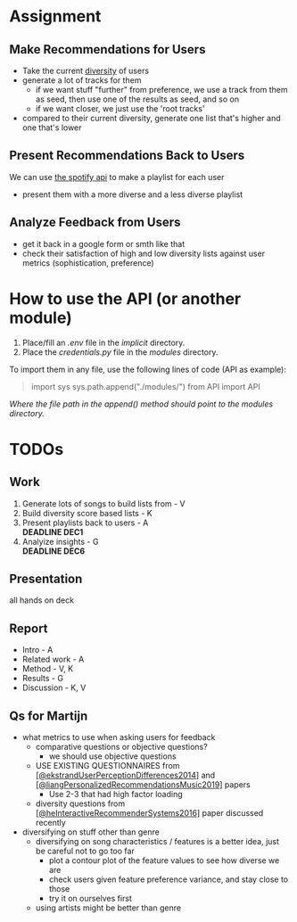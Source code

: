 # Assignment
## Make Recommendations for Users
- Take the current [diversity](https://doi.org/10.1145/3320435.3320455) of users
- generate a lot of tracks for them
    - if we want stuff "further" from preference, we use a track from them as seed, then use one of the results as seed, and so on
    - if we want closer, we just use the 'root tracks'
- compared to their current diversity, generate one list that's higher and one that's lower
## Present Recommendations Back to Users
We can use [the spotify api](https://developer.spotify.com/console/playlists/) to make a playlist for each user
- present them with a more diverse and a less diverse playlist
## Analyze Feedback from Users
- get it back in a google form or smth like that
- check their satisfaction of high and low diversity lists against user metrics (sophistication, preference)
 
# How to use the API (or another module)
1. Place/fill an _.env_ file in the _implicit_ directory.
2. Place the _credentials.py_ file in the _modules_ directory.

To import them in any file, use the following lines of code (API as example):
> import sys
> sys.path.append("./modules/")
> from API import API

_Where the file path in the append() method should point to the modules directory._

# TODOs
## Work
1. Generate lots of songs to build lists from - V
2. Build diversity score based lists - K
3. Present playlists back to users - A  
**DEADLINE DEC1**
4. Analyize insights - G    
**DEADLINE DEC6**

## Presentation
all hands on deck

## Report
- Intro - A
- Related work - A
- Method - V, K
- Results - G
- Discussion - K, V

## Qs for Martijn
- what metrics to use when asking users for feedback
    - comparative questions or objective questions?
        - we should use objective questions
    - USE EXISTING QUESTIONNAIRES from [[@ekstrandUserPerceptionDifferences2014]](https://doi.org/10.1145/2645710.2645737) and [[@liangPersonalizedRecommendationsMusic2019]](https://doi.org/10.1145/3320435.3320455) papers
        - Use 2-3 that had high factor loading
    - diversity questions from [[@heInteractiveRecommenderSystems2016]](https://doi.org/10.1016/j.eswa.2016.02.013) paper discussed recently
- diversifying on stuff other than genre
    - diversifying on song characteristics / features is a better idea, just be careful not to go too far
        - plot a contour plot of the feature values to see how diverse we are
        - check users given feature preference variance, and stay close to those
        - try it on ourselves first
    - using artists might be better than genre
